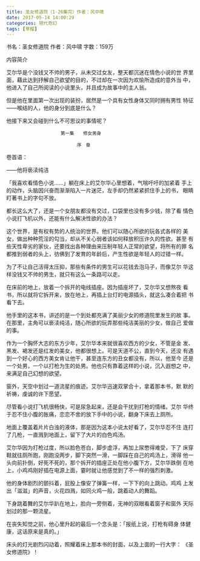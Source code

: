 ```yaml
---
title: 圣女修道院（1-26集完）作者：风中啸
date: 2017-05-14 14:00:29
categories: 現代奇幻
tags: [草榴]
---
```

书名：圣女修道院
作者：风中啸
字数：159万

内容简介

艾尔华是个没钱又不帅的男子，从未交过女友，整天都沉迷在情色小说的世
界里面，藉此达到抒解自己欲望的目的，不过却在一次因为欢愉所造成的意外当
中，他进入了自己所阅读的小说里头，并且成为故事中的主人翁。

但是他在里面第一次出现的装扮，居然是一个具有女性身体又同时拥有男性
特征——喉结的人，他的身分到底是什么？

他接下来又会碰到什么不可思议的事情呢？



                        第一集　　修女男身

                              序　章

卷首语：

——他将亵渎纯洁

「我喜欢看情色小说……」躺在床上的艾尔华心里想着，气喘吁吁的加紧着
手上的动作，头脑因兴奋而渐渐陷入一片迷茫，左手却仍然紧紧抓住手上的书，
眼睛盯著书上的字句不放。

都长这么大了，还是一个女朋友都没有交过，口袋里也没有多少钱，除了看
情色小说打飞机以外，还能有什么解决性欲的办法？

这个世界，是有权有势的人统治的世界。他们可以随心所欲的玩各式各样的
美女，做出种种荒淫的勾当，却从不关心弱者该如何释放积压许久的性欲。甚至
有些天性卑劣的家伙，还要找出各种理由来压制年轻人正常的欲望，将所有的罪
名都推到弱者的头上，彷佛到了发育的年龄后，产生性欲是年轻人的过错一样。

为了不让自己活得太压抑，那些有条件的男生可以花钱去泡马子，而像艾尔
华这样没钱又不帅的男生，就只有这么一条路可以走。

在床前的地上，放着一个拆开的电线插座。因为插座坏了，艾尔华又想熬夜
看书，所以就将它拆开来，放在地上，再插上台灯的电源插头，就这么凑合着把
书看下去。

他手里的这本书，讲述的是一个到处都充满了美丽少女的修道院里发生的故
事。在那里，主角可以亵渎纯洁，随心所欲的玩弄那些纯洁美丽的少女，做自己
爱做的事。

作为一个胸怀大志的东方少年，艾尔华本来就很喜欢西方的少女，不管是金
发、黑发、褐发还是红发的美女，他都很想上。可是天道不公，直到今天，还没
有遇到一个好心的西方美女肯让他干，甚至连东方的丑女都没有，所以，他至今
还是一个处男，一个以打枪为生的处男。他也只有靠着这样的小说，沉入遐想之
中，来满足自己幻想的欲望。

窗外，天空中划过一道流星的痕迹。艾尔华迅速双掌合十，拿着那本书，默
默的祈祷，虔诚的许下愿望。

尽管看小说打飞机很畅快，可是尿急起来，还是会干扰到打枪的情绪。艾尔
华终于忍不住小腹的胀痛，恋恋不舍的放下手中的小说，翻身下床去上厕所。

地面上覆盖着片片白浊的液体，那是因为这本小说太好看了，艾尔华忍不住
连打了几枪，一直溅到地面上，留下了大片的白色鸡汤。

艾尔华因为打枪过度，所以脸色苍白，脚步虚浮，再加上尿憋得难受，下了
床穿鞋就往厕所跑，刚跑没两步，脚下突然一滑，一脚踩在自己的鸡汤上，滑得
他一头向前扑倒，好死不死的，那个拆开的插座正处在他小腹下方，艾尔华跌倒
在地上，小鸡鸡刚好插在电源上面，霎时就让他感觉到了不一样的强烈刺激。

他的身体剧烈的颤抖着，屁股上像安了弹簧一样，一下下的向上跳动。鸡鸡
上发出「滋滋」的声音，火花四溅，如同火鸡一般，跳着动人的舞蹈。

下身跳着舞的艾尔华趴在地上，脸向一旁侧着，无神的双眼看着窗子和窗外
天际划过的那一颗流星。

在丧失知觉之前，他心里升起的最后一个念头是：「报纸上说，打枪有碍身
体健康，这话原来是真的。」

床头的灯光剧烈闪动着，照耀着床上那本书的封面，以及上面的一行大字：
《圣女修道院》！